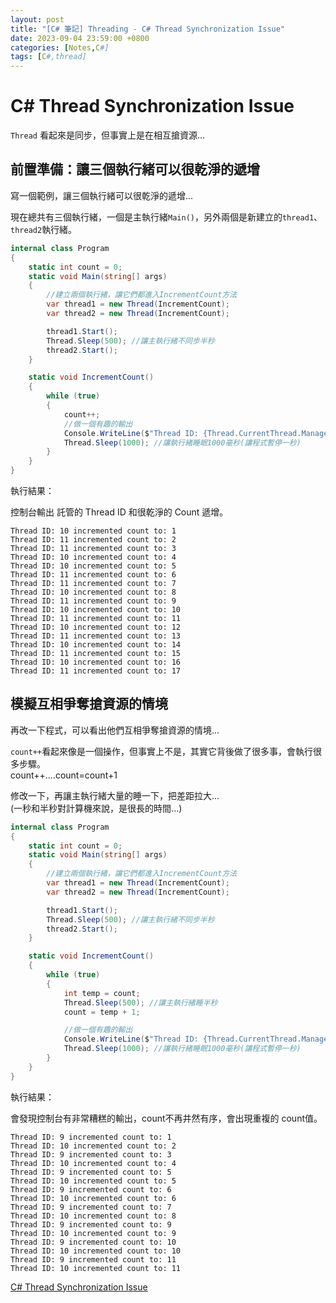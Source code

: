```yaml
---
layout: post
title: "[C# 筆記] Threading - C# Thread Synchronization Issue"
date: 2023-09-04 23:59:00 +0800
categories: [Notes,C#]
tags: [C#,thread]
---
```



# C# Thread Synchronization Issue
`Thread` 看起來是同步，但事實上是在相互搶資源...

## 前置準備：讓三個執行緒可以很乾淨的遞增

寫一個範例，讓三個執行緒可以很乾淨的遞增...     

現在總共有三個執行緒，一個是主執行緒`Main()`，另外兩個是新建立的`thread1`、`thread2`執行緒。        

```c#
internal class Program
{
    static int count = 0;
    static void Main(string[] args)
    {
        //建立兩個執行緒，讓它們都進入IncrementCount方法
        var thread1 = new Thread(IncrementCount);
        var thread2 = new Thread(IncrementCount);

        thread1.Start();
        Thread.Sleep(500); //讓主執行緒不同步半秒
        thread2.Start();
    }

    static void IncrementCount()
    {
        while (true)
        {
            count++;
            //做一個有趣的輸出
            Console.WriteLine($"Thread ID: {Thread.CurrentThread.ManagedThreadId} incremented count to: {count}");
            Thread.Sleep(1000); //讓執行緒睡眠1000毫秒(讓程式暫停一秒)
        }
    }
}
```

執行結果：      

控制台輸出 託管的 Thread ID 和很乾淨的 Count 遞增。     

```console
Thread ID: 10 incremented count to: 1
Thread ID: 11 incremented count to: 2
Thread ID: 11 incremented count to: 3
Thread ID: 10 incremented count to: 4
Thread ID: 10 incremented count to: 5
Thread ID: 11 incremented count to: 6
Thread ID: 11 incremented count to: 7
Thread ID: 10 incremented count to: 8
Thread ID: 11 incremented count to: 9
Thread ID: 10 incremented count to: 10
Thread ID: 11 incremented count to: 11
Thread ID: 10 incremented count to: 12
Thread ID: 11 incremented count to: 13
Thread ID: 10 incremented count to: 14
Thread ID: 11 incremented count to: 15
Thread ID: 10 incremented count to: 16
Thread ID: 11 incremented count to: 17
```


## 模擬互相爭奪搶資源的情境

再改一下程式，可以看出他們互相爭奪搶資源的情境...    

`count++`看起來像是一個操作，但事實上不是，其實它背後做了很多事，會執行很多步驟。     
count++....count=count+1        

修改一下，再讓主執行緒大量的睡一下，把差距拉大...      
(一秒和半秒對計算機來說，是很長的時間...)

```c#
internal class Program
{
    static int count = 0;
    static void Main(string[] args)
    {
        //建立兩個執行緒，讓它們都進入IncrementCount方法
        var thread1 = new Thread(IncrementCount);
        var thread2 = new Thread(IncrementCount);

        thread1.Start();
        Thread.Sleep(500); //讓主執行緒不同步半秒
        thread2.Start();
    }

    static void IncrementCount()
    {
        while (true)
        {
            int temp = count;
            Thread.Sleep(500); //讓主執行緒睡半秒
            count = temp + 1;

            //做一個有趣的輸出
            Console.WriteLine($"Thread ID: {Thread.CurrentThread.ManagedThreadId} incremented count to: {count}");
            Thread.Sleep(1000); //讓執行緒睡眠1000毫秒(讓程式暫停一秒)
        }
    }
}
```


執行結果：      

會發現控制台有非常糟糕的輸出，count不再井然有序，會出現重複的 count值。

```
Thread ID: 9 incremented count to: 1
Thread ID: 10 incremented count to: 2
Thread ID: 9 incremented count to: 3
Thread ID: 10 incremented count to: 4
Thread ID: 9 incremented count to: 5
Thread ID: 10 incremented count to: 5
Thread ID: 9 incremented count to: 6
Thread ID: 10 incremented count to: 6
Thread ID: 9 incremented count to: 7
Thread ID: 10 incremented count to: 8
Thread ID: 9 incremented count to: 9
Thread ID: 10 incremented count to: 9
Thread ID: 9 incremented count to: 10
Thread ID: 10 incremented count to: 10
Thread ID: 9 incremented count to: 11
Thread ID: 10 incremented count to: 11
```


[C# Thread Synchronization Issue](https://www.youtube.com/watch?v=DsHV2BY1lgQ&list=PLRwVmtr-pp06KcX24ycbC-KkmAISAFKV5&index=4&pp=iAQB)